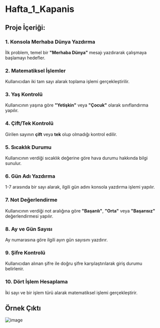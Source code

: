 # Hafta_1_Kapanis

## Proje İçeriği:

### 1. **Konsola Merhaba Dünya Yazdırma**  
İlk problem, temel bir **"Merhaba Dünya"** mesajı yazdırarak çalışmaya başlamayı hedefler.  

### 2. **Matematiksel İşlemler**  
Kullanıcıdan iki tam sayı alarak toplama işlemi gerçekleştirilir.  

### 3. **Yaş Kontrolü**  
Kullanıcının yaşına göre **"Yetişkin"** veya **"Çocuk"** olarak sınıflandırma yapılır.  

### 4. **Çift/Tek Kontrolü**  
Girilen sayının **çift** veya **tek** olup olmadığı kontrol edilir.  

### 5. **Sıcaklık Durumu**  
Kullanıcının verdiği sıcaklık değerine göre hava durumu hakkında bilgi sunulur.  

### 6. **Gün Adı Yazdırma**  
1-7 arasında bir sayı alarak, ilgili gün adını konsola yazdırma işlemi yapılır.  

### 7. **Not Değerlendirme**  
Kullanıcının verdiği not aralığına göre **"Başarılı"**, **"Orta"** veya **"Başarısız"** değerlendirmesi yapılır.  

### 8. **Ay ve Gün Sayısı**  
Ay numarasına göre ilgili ayın gün sayısını yazdırır.  

### 9. **Şifre Kontrolü**  
Kullanıcıdan alınan şifre ile doğru şifre karşılaştırılarak giriş durumu belirlenir.  

### 10. **Dört İşlem Hesaplama**  
İki sayı ve bir işlem türü alarak matematiksel işlemi gerçekleştirir.  

## Örnek Çıktı
![image](https://github.com/user-attachments/assets/60d81582-07cb-4070-875f-be2cf9f322f9)
